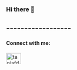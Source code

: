 ### Hi there 👋
## ------------------
<!--
- 💻 Full-time learner @ Front-end developer
-->
<h4 align="left">Connect with me:</h4>
<p align="left">
<a href="https://linkedin.com/in/taniafdsilva" target="blank"><img align="center" src="https://raw.githubusercontent.com/rahuldkjain/github-profile-readme-generator/master/src/images/icons/Social/linked-in-alt.svg" alt="taniafdsilva" height="30" width="40" /></a>
</p>

